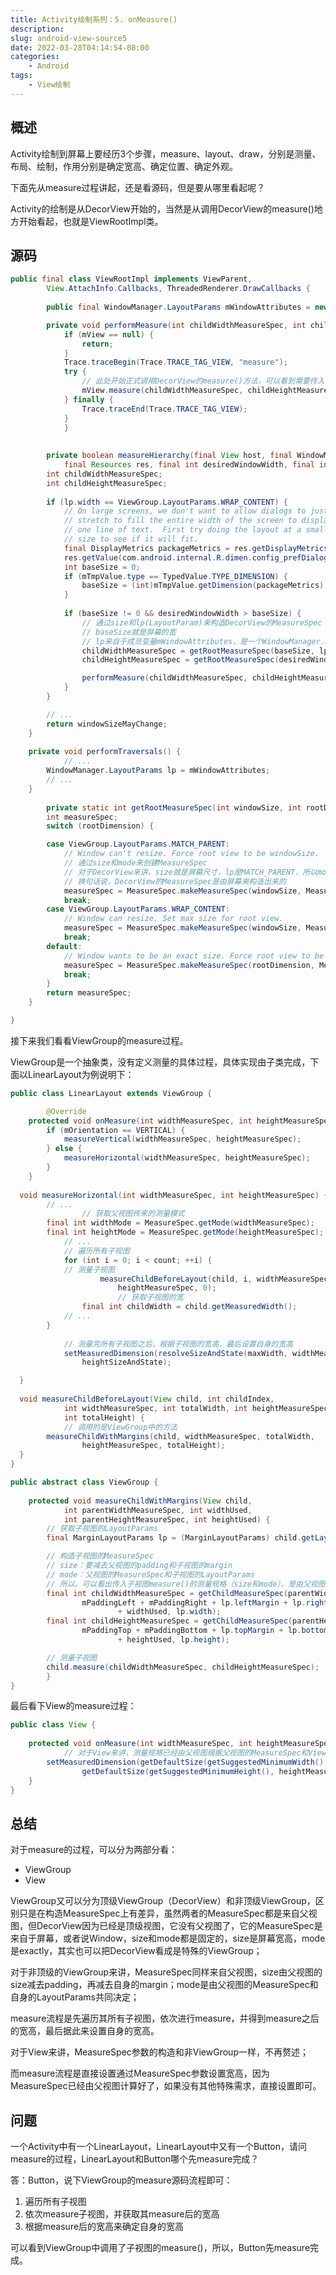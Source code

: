 ```yaml
---
title: Activity绘制系列：5. onMeasure()
description: 
slug: android-view-source5
date: 2022-03-28T04:14:54-08:00
categories:
    - Android
tags:
    - View绘制
---
```


## 概述

Activity绘制到屏幕上要经历3个步骤，measure、layout、draw，分别是测量、布局、绘制，作用分别是确定宽高、确定位置、确定外观。

下面先从measure过程讲起，还是看源码，但是要从哪里看起呢？

Activity的绘制是从DecorView开始的，当然是从调用DecorView的measure()地方开始看起，也就是ViewRootImpl类。

## 源码

```java
public final class ViewRootImpl implements ViewParent,
        View.AttachInfo.Callbacks, ThreadedRenderer.DrawCallbacks {
          
       	public final WindowManager.LayoutParams mWindowAttributes = new WindowManager.LayoutParams();

        private void performMeasure(int childWidthMeasureSpec, int childHeightMeasureSpec) {
        	if (mView == null) {
        	    return;
        	}
        	Trace.traceBegin(Trace.TRACE_TAG_VIEW, "measure");
        	try {
            	// 此处开始正式调用DecorView的measure()方法，可以看到需要传入两个参数，分别是宽的测量规格和高的测量规格，我们看下这两个参数是从哪里构造出来的
        	    mView.measure(childWidthMeasureSpec, childHeightMeasureSpec);
        	} finally {
        	    Trace.traceEnd(Trace.TRACE_TAG_VIEW);
        	}
    		}
        
          
        private boolean measureHierarchy(final View host, final WindowManager.LayoutParams lp,
            final Resources res, final int desiredWindowWidth, final int desiredWindowHeight) {
        int childWidthMeasureSpec;
        int childHeightMeasureSpec;
        
        if (lp.width == ViewGroup.LayoutParams.WRAP_CONTENT) {
            // On large screens, we don't want to allow dialogs to just
            // stretch to fill the entire width of the screen to display
            // one line of text.  First try doing the layout at a smaller
            // size to see if it will fit.
            final DisplayMetrics packageMetrics = res.getDisplayMetrics();
            res.getValue(com.android.internal.R.dimen.config_prefDialogWidth, mTmpValue, true);
            int baseSize = 0;
            if (mTmpValue.type == TypedValue.TYPE_DIMENSION) {
                baseSize = (int)mTmpValue.getDimension(packageMetrics);
            }
            
            if (baseSize != 0 && desiredWindowWidth > baseSize) {
              	// 通过size和lp(LayoutParam)来构造DecorView的MeasureSpec
              	// baseSize就是屏幕的宽
              	// lp来自于成员变量mWindowAttributes，是一个WindowManager.LayoutParams，宽高都是MATCH_PARENT
                childWidthMeasureSpec = getRootMeasureSpec(baseSize, lp.width);
                childHeightMeasureSpec = getRootMeasureSpec(desiredWindowHeight, lp.height);

              	performMeasure(childWidthMeasureSpec, childHeightMeasureSpec);
            }
        }

      	// ...
        return windowSizeMayChange;
    }
          
    private void performTraversals() {
     		// ...       
        WindowManager.LayoutParams lp = mWindowAttributes;
      	// ...
    }
          
		private static int getRootMeasureSpec(int windowSize, int rootDimension) {
        int measureSpec;
        switch (rootDimension) {

        case ViewGroup.LayoutParams.MATCH_PARENT:
            // Window can't resize. Force root view to be windowSize.
            // 通过size和mode来创建MeasureSpec
            // 对于DecorView来讲，size就是屏幕尺寸，lp是MATCH_PARENT，所以mode就是EXACTLY
            // 换句话说，DecorView的MeasureSpec是由屏幕来构造出来的
            measureSpec = MeasureSpec.makeMeasureSpec(windowSize, MeasureSpec.EXACTLY);
            break;
        case ViewGroup.LayoutParams.WRAP_CONTENT:
            // Window can resize. Set max size for root view.
            measureSpec = MeasureSpec.makeMeasureSpec(windowSize, MeasureSpec.AT_MOST);
            break;
        default:
            // Window wants to be an exact size. Force root view to be that size.
            measureSpec = MeasureSpec.makeMeasureSpec(rootDimension, MeasureSpec.EXACTLY);
            break;
        }
        return measureSpec;
    }

}
```

接下来我们看看ViewGroup的measure过程。

ViewGroup是一个抽象类，没有定义测量的具体过程，具体实现由子类完成，下面以LinearLayout为例说明下：

```java
public class LinearLayout extends ViewGroup {

		@Override
    protected void onMeasure(int widthMeasureSpec, int heightMeasureSpec) {
        if (mOrientation == VERTICAL) {
            measureVertical(widthMeasureSpec, heightMeasureSpec);
        } else {
            measureHorizontal(widthMeasureSpec, heightMeasureSpec);
        }
    }
  
  void measureHorizontal(int widthMeasureSpec, int heightMeasureSpec) {
        // ...
				// 获取父视图传来的测量模式
        final int widthMode = MeasureSpec.getMode(widthMeasureSpec);
        final int heightMode = MeasureSpec.getMode(heightMeasureSpec);
    		// ...
    		// 遍历所有子视图
		    for (int i = 0; i < count; ++i) {
          	// 测量子视图
    				measureChildBeforeLayout(child, i, widthMeasureSpec, usedWidth,
                        heightMeasureSpec, 0);
						// 获取子视图的宽
		        final int childWidth = child.getMeasuredWidth();   
          	// ...
        }
    
    		// 测量完所有子视图之后，根据子视图的宽高，最后设置自身的宽高
    		setMeasuredDimension(resolveSizeAndState(maxWidth, widthMeasureSpec, childState),
                heightSizeAndState);

  }
  
  void measureChildBeforeLayout(View child, int childIndex,
            int widthMeasureSpec, int totalWidth, int heightMeasureSpec,
            int totalHeight) {
    		// 调用的是ViewGroup中的方法
        measureChildWithMargins(child, widthMeasureSpec, totalWidth,
                heightMeasureSpec, totalHeight);
  }
}
```

```java
public abstract class ViewGroup {
		
  	protected void measureChildWithMargins(View child,
            int parentWidthMeasureSpec, int widthUsed,
            int parentHeightMeasureSpec, int heightUsed) {
      	// 获取子视图的LayoutParams
        final MarginLayoutParams lp = (MarginLayoutParams) child.getLayoutParams();

      	// 构造子视图的MeasureSpec
      	// size：要减去父视图的padding和子视图的margin
      	// mode：父视图的MeasureSpec和子视图的LayoutParams
      	// 所以，可以看出传入子视图measure()的测量规格（size和mode），是由父视图和子视图共同决定的
        final int childWidthMeasureSpec = getChildMeasureSpec(parentWidthMeasureSpec,
                mPaddingLeft + mPaddingRight + lp.leftMargin + lp.rightMargin
                        + widthUsed, lp.width);
        final int childHeightMeasureSpec = getChildMeasureSpec(parentHeightMeasureSpec,
                mPaddingTop + mPaddingBottom + lp.topMargin + lp.bottomMargin
                        + heightUsed, lp.height);

      	// 测量子视图
        child.measure(childWidthMeasureSpec, childHeightMeasureSpec);
		}
}
```

最后看下View的measure过程：

```java
public class View {
  
	protected void onMeasure(int widthMeasureSpec, int heightMeasureSpec) {
    		// 对于View来讲，测量规格已经由父视图根据父视图的MeasureSpec和View自己的LayoutParams计算过了，所以如果没有特殊需求，可以直接设置自身的宽高即可
        setMeasuredDimension(getDefaultSize(getSuggestedMinimumWidth(), widthMeasureSpec),
                getDefaultSize(getSuggestedMinimumHeight(), heightMeasureSpec));
	}
}
```

## 总结

对于measure的过程，可以分为两部分看：

- ViewGroup
- View

ViewGroup又可以分为顶级ViewGroup（DecorView）和非顶级ViewGroup，区别只是在构造MeasureSpec上有差异，虽然两者的MeasureSpec都是来自父视图，但DecorView因为已经是顶级视图，它没有父视图了，它的MeasureSpec是来自于屏幕，或者说Window，size和mode都是固定的，size是屏幕宽高，mode是exactly，其实也可以把DecorView看成是特殊的ViewGroup；

对于非顶级的ViewGroup来讲，MeasureSpec同样来自父视图，size由父视图的size减去padding，再减去自身的margin；mode是由父视图的MeasureSpec和自身的LayoutParams共同决定；

measure流程是先遍历其所有子视图，依次进行measure，并得到measure之后的宽高，最后据此来设置自身的宽高。

对于View来讲，MeasureSpec参数的构造和非ViewGroup一样，不再赘述；

而measure流程是直接设置通过MeasureSpec参数设置宽高，因为MeasureSpec已经由父视图计算好了，如果没有其他特殊需求，直接设置即可。

## 问题

一个Activity中有一个LinearLayout，LinearLayout中又有一个Button，请问measure的过程，LinearLayout和Button哪个先measure完成？

答：Button，说下ViewGroup的measure源码流程即可：

1. 遍历所有子视图
2. 依次measure子视图，并获取其measure后的宽高
3. 根据measure后的宽高来确定自身的宽高

可以看到ViewGroup中调用了子视图的measure()，所以，Button先measure完成。

